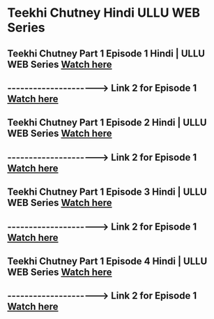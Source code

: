 # Teekhi Chutney   Hindi  ULLU WEB Series


## Teekhi Chutney Part 1 Episode 1 Hindi | ULLU WEB Series [Watch here](https://dai.ly/x9bv4m0)
## ---------------------> Link 2 for Episode 1 [Watch here](https://www.bitchute.com/video/0nvvmBZKPhlt/)

## Teekhi Chutney Part 1 Episode 2 Hindi | ULLU WEB Series [Watch here](https://dai.ly/x9bv5m4)
## ---------------------> Link 2 for Episode 1 [Watch here](https://www.bitchute.com/video/DoqgNk1xI8kC/)



## Teekhi Chutney Part 1 Episode 3 Hindi | ULLU WEB Series [Watch here](https://dai.ly/x9bv5t2)
## ---------------------> Link 2 for Episode 1 [Watch here](https://www.bitchute.com/video/RGOZ9CRKxNir/)




## Teekhi Chutney Part 1 Episode 4 Hindi | ULLU WEB Series [Watch here]()
## ---------------------> Link 2 for Episode 1 [Watch here](https://www.bitchute.com/video/gykT2WLi8Zus/)

 

